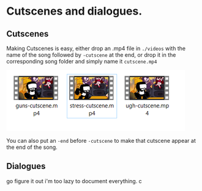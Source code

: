 # Cutscenes and dialogues.

## Cutscenes

Making Cutscenes is easy, either drop an .mp4 file in ``./videos`` with the name of the song followed by `-cutscene` at the end, or drop it in the corresponding song folder and simply name it ``cutscene.mp4``

<img src="./Cutscenes or Dialogues.png"/>

You can also put an ``-end`` before ``-cutscene`` to make that cutscene appear at the end of the song.

## Dialogues
go figure it out i'm too lazy to document everything. c